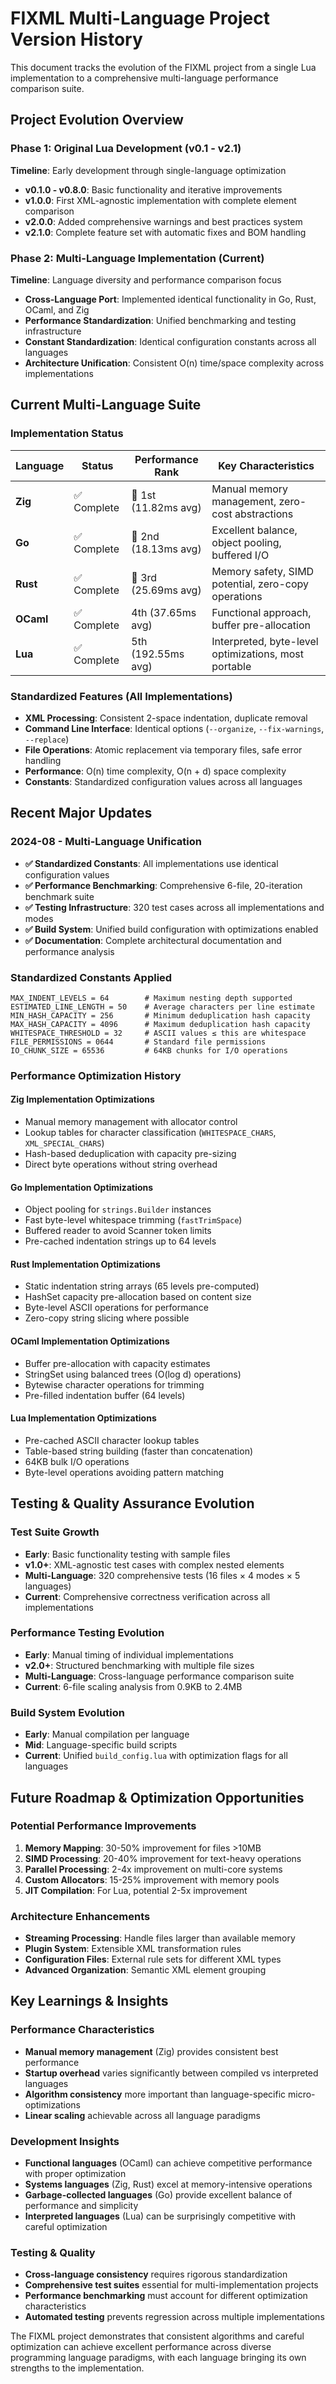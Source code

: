 # FIXML Multi-Language Project Version History

This document tracks the evolution of the FIXML project from a single Lua implementation to a comprehensive multi-language performance comparison suite.

## Project Evolution Overview

### Phase 1: Original Lua Development (v0.1 - v2.1)
**Timeline**: Early development through single-language optimization

- **v0.1.0 - v0.8.0**: Basic functionality and iterative improvements
- **v1.0.0**: First XML-agnostic implementation with complete element comparison
- **v2.0.0**: Added comprehensive warnings and best practices system
- **v2.1.0**: Complete feature set with automatic fixes and BOM handling

### Phase 2: Multi-Language Implementation (Current)
**Timeline**: Language diversity and performance comparison focus

- **Cross-Language Port**: Implemented identical functionality in Go, Rust, OCaml, and Zig
- **Performance Standardization**: Unified benchmarking and testing infrastructure
- **Constant Standardization**: Identical configuration constants across all languages
- **Architecture Unification**: Consistent O(n) time/space complexity across implementations

## Current Multi-Language Suite

### Implementation Status
| Language | Status | Performance Rank | Key Characteristics |
|----------|--------|------------------|-------------------|
| **Zig** | ✅ Complete | 🥇 1st (11.82ms avg) | Manual memory management, zero-cost abstractions |
| **Go** | ✅ Complete | 🥈 2nd (18.13ms avg) | Excellent balance, object pooling, buffered I/O |
| **Rust** | ✅ Complete | 🥉 3rd (25.69ms avg) | Memory safety, SIMD potential, zero-copy operations |
| **OCaml** | ✅ Complete | 4th (37.65ms avg) | Functional approach, buffer pre-allocation |
| **Lua** | ✅ Complete | 5th (192.55ms avg) | Interpreted, byte-level optimizations, most portable |

### Standardized Features (All Implementations)
- **XML Processing**: Consistent 2-space indentation, duplicate removal
- **Command Line Interface**: Identical options (`--organize`, `--fix-warnings`, `--replace`)
- **File Operations**: Atomic replacement via temporary files, safe error handling
- **Performance**: O(n) time complexity, O(n + d) space complexity
- **Constants**: Standardized configuration values across all languages

## Recent Major Updates

### 2024-08 - Multi-Language Unification
- **✅ Standardized Constants**: All implementations use identical configuration values
- **✅ Performance Benchmarking**: Comprehensive 6-file, 20-iteration benchmark suite
- **✅ Testing Infrastructure**: 320 test cases across all implementations and modes
- **✅ Build System**: Unified build configuration with optimizations enabled
- **✅ Documentation**: Complete architectural documentation and performance analysis

### Standardized Constants Applied
```
MAX_INDENT_LEVELS = 64        # Maximum nesting depth supported
ESTIMATED_LINE_LENGTH = 50    # Average characters per line estimate
MIN_HASH_CAPACITY = 256       # Minimum deduplication hash capacity
MAX_HASH_CAPACITY = 4096      # Maximum deduplication hash capacity
WHITESPACE_THRESHOLD = 32     # ASCII values ≤ this are whitespace
FILE_PERMISSIONS = 0644       # Standard file permissions
IO_CHUNK_SIZE = 65536         # 64KB chunks for I/O operations
```

### Performance Optimization History

#### Zig Implementation Optimizations
- Manual memory management with allocator control
- Lookup tables for character classification (`WHITESPACE_CHARS`, `XML_SPECIAL_CHARS`)
- Hash-based deduplication with capacity pre-sizing
- Direct byte operations without string overhead

#### Go Implementation Optimizations  
- Object pooling for `strings.Builder` instances
- Fast byte-level whitespace trimming (`fastTrimSpace`)
- Buffered reader to avoid Scanner token limits
- Pre-cached indentation strings up to 64 levels

#### Rust Implementation Optimizations
- Static indentation string arrays (65 levels pre-computed)
- HashSet capacity pre-allocation based on content size
- Byte-level ASCII operations for performance
- Zero-copy string slicing where possible

#### OCaml Implementation Optimizations
- Buffer pre-allocation with capacity estimates
- StringSet using balanced trees (O(log d) operations)
- Bytewise character operations for trimming
- Pre-filled indentation buffer (64 levels)

#### Lua Implementation Optimizations
- Pre-cached ASCII character lookup tables
- Table-based string building (faster than concatenation)
- 64KB bulk I/O operations
- Byte-level operations avoiding pattern matching

## Testing & Quality Assurance Evolution

### Test Suite Growth
- **Early**: Basic functionality testing with sample files
- **v1.0+**: XML-agnostic test cases with complex nested elements
- **Multi-Language**: 320 comprehensive tests (16 files × 4 modes × 5 languages)
- **Current**: Comprehensive correctness verification across all implementations

### Performance Testing Evolution
- **Early**: Manual timing of individual implementations
- **v2.0+**: Structured benchmarking with multiple file sizes
- **Multi-Language**: Cross-language performance comparison suite
- **Current**: 6-file scaling analysis from 0.9KB to 2.4MB

### Build System Evolution
- **Early**: Manual compilation per language
- **Mid**: Language-specific build scripts
- **Current**: Unified `build_config.lua` with optimization flags for all languages

## Future Roadmap & Optimization Opportunities

### Potential Performance Improvements
1. **Memory Mapping**: 30-50% improvement for files >10MB
2. **SIMD Processing**: 20-40% improvement for text-heavy operations  
3. **Parallel Processing**: 2-4x improvement on multi-core systems
4. **Custom Allocators**: 15-25% improvement with memory pools
5. **JIT Compilation**: For Lua, potential 2-5x improvement

### Architecture Enhancements
- **Streaming Processing**: Handle files larger than available memory
- **Plugin System**: Extensible XML transformation rules
- **Configuration Files**: External rule sets for different XML types
- **Advanced Organization**: Semantic XML element grouping

## Key Learnings & Insights

### Performance Characteristics
- **Manual memory management** (Zig) provides consistent best performance
- **Startup overhead** varies significantly between compiled vs interpreted languages
- **Algorithm consistency** more important than language-specific micro-optimizations
- **Linear scaling** achievable across all language paradigms

### Development Insights
- **Functional languages** (OCaml) can achieve competitive performance with proper optimization
- **Systems languages** (Zig, Rust) excel at memory-intensive operations
- **Garbage-collected languages** (Go) provide excellent balance of performance and simplicity
- **Interpreted languages** (Lua) can be surprisingly competitive with careful optimization

### Testing & Quality
- **Cross-language consistency** requires rigorous standardization
- **Comprehensive test suites** essential for multi-implementation projects
- **Performance benchmarking** must account for different optimization characteristics
- **Automated testing** prevents regression across multiple implementations

The FIXML project demonstrates that consistent algorithms and careful optimization can achieve excellent performance across diverse programming language paradigms, with each language bringing its own strengths to the implementation.